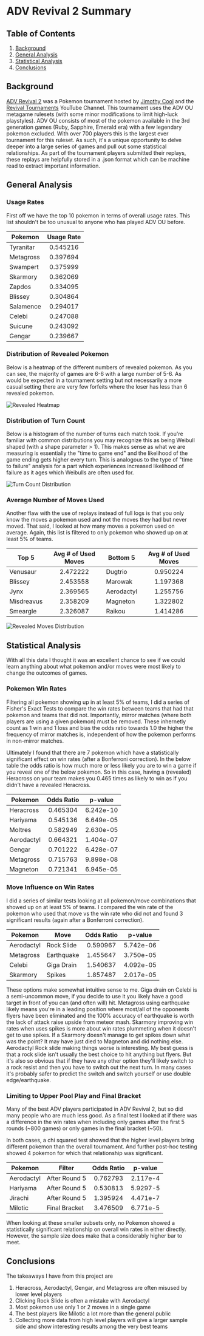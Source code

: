 # ADV Revival 2 Summary


## Table of Contents
1. [Background](#background)
2. [General Analysis](#general-analysis)
3. [Statistical Analysis](#statistical-analysis)
4. [Conclusions](#conclusions)


## Background
[ADV Revival 2](https://youtu.be/mPNWXh-YwJE?si=dD1SDCZ0zD9bS984) was a Pokemon tournament hosted by [Jimothy Cool](https://www.youtube.com/@jimothycool) and the [Revival Tournaments](https://www.youtube.com/@RevivalTournaments) YouTube Channel. This tournament uses the ADV OU metagame rulesets (with some minor modifications to limit high-luck playstyles). ADV OU consists of most of the pokemon available in the 3rd generation games (Ruby, Sapphire, Emerald era) with a few legendary pokemon excluded. With over 700 players this is the largest ever tournament for this ruleset. As such, it's a unique opportunity to delve deeper into a large series of games and pull out some statistical relationships. As part of the tournament players submitted their replays, these replays are helpfully stored in a .json format which can be machine read to extract important information.


## General Analysis


### Usage Rates


First off we have the top 10 pokemon in terms of overall usage rates. This list shouldn't be too unusual to anyone who has played ADV OU before.


|  Pokemon  | Usage Rate |
|-----------|:----------:|
| Tyranitar |   0.545216 |
| Metagross |   0.397694 |
|  Swampert |   0.375999 |
|  Skarmory |   0.362069 |
|    Zapdos |   0.334095 |
|   Blissey |   0.304864 |
| Salamence |   0.294017 |
|    Celebi |   0.247088 |
|   Suicune |   0.243092 |
|    Gengar |   0.239667 |


### Distribution of Revealed Pokemon


Below is a heatmap of the different numbers of revealed pokemon. As you can see, the majority of games are 6-6 with a large number of 5-6. As would be expected in a tournament setting but not necessarily a more casual setting there are very few forfeits where the loser has less than 6 revealed pokemon.


![Revealed Heatmap](./data/teammate_count_heatmap.png)


### Distribution of Turn Count


Below is a histogram of the number of turns each match took. If you're familiar with common distributions you may recognize this as being Weibull shaped (with a shape parameter > 1). This makes sense as what we are measuring is essentially the "time to game end" and the likelihood of the game ending gets higher every turn. This is analogous to the type of "time to failure" analysis for a part which experiences increased likelihood of failure as it ages which Weibulls are often used for.


![Turn Count Distribution](./data/turn_count_histogram.png)


### Average Number of Moves Used


Another flaw with the use of replays instead of full logs is that you only know the moves a pokemon used and not the moves they had but never moved. That said, I looked at how many moves a pokemon used on average. Again, this list is filtered to only pokemon who showed up on at least 5% of teams.


| Top 5      | Avg # of Used Moves | Bottom 5   | Avg # of Used Moves |
|------------|:-------------------:|------------|:-------------------:|
|   Venusaur |            2.472222 |    Dugtrio | 0.950224            |
|    Blissey |            2.453558 |    Marowak | 1.197368            |
|       Jynx |            2.369565 | Aerodactyl | 1.255756            |
| Misdreavus |            2.358209 |   Magneton | 1.322802            |
|   Smeargle |            2.326087 |     Raikou | 1.414286            |


![Revealed Moves Distribution](./data/revealed_moves.png)


## Statistical Analysis


With all this data I thought it was an excellent chance to see if we could learn anything about what pokemon and/or moves were most likely to change the outcomes of games.


### Pokemon Win Rates
Filtering all pokemon showing up in at least 5% of teams, I did a series of Fisher's Exact Tests to compare the win rates between teams that had that pokemon and teams that did not. Importantly, mirror matches (where both players are using a given pokemon) must be removed. These inhernetly count as 1 win and 1 loss and bias the odds ratio towards 1.0 the higher the frequency of mirror matches is, independent of how the pokemon performs in non-mirror matches.

Ultimately I found that there are 7 pokemon which have a statistically significant effect on win rates (after a Bonferroni correction). In the below table the odds ratio is how much more or less likely you are to win a game if you reveal one of the below pokemon. So in this case, having a (revealed) Heracross on your team makes you 0.465 times as likely to win as if you didn't have a revealed Heracross.


|  Pokemon   | Odds Ratio | p-value   |
|------------|:----------:|:---------:|
| Heracross  | 0.465304   | 6.242e-10 |
| Hariyama   | 0.545136   | 6.649e-05 |
| Moltres    | 0.582949   | 2.630e-05 |
| Aerodactyl | 0.664321   | 1.404e-07 |
| Gengar     | 0.701222   | 6.428e-07 |
| Metagross  | 0.715763   | 9.898e-08 |
| Magneton   | 0.721341   | 6.945e-05 |


### Move Influence on Win Rates
I did a series of similar tests looking at all pokemon/move combinations that showed up on at least 5% of teams. I compared the win rate of the pokemon who used that move vs the win rate who did not and found 3 significant results (again after a Bonferroni correction).


|  Pokemon   | Move       |Odds Ratio| p-value   |
|------------|------------|:--------:|:---------:|
| Aerodactyl | Rock Slide | 0.590967 | 5.742e-06 |
| Metagross  | Earthquake | 1.455647 | 3.750e-05 |
| Celebi     | Giga Drain | 1.540637 | 4.092e-05 |
| Skarmory   | Spikes     | 1.857487 | 2.017e-05 |


These options make somewhat intuitive sense to me. Giga drain on Celebi is a semi-uncommon move, if you decide to use it you likely have a good target in front of you can (and often will) hit. Metagross using earthquake likely means you're in a leading position where most/all of the opponents flyers have been eliminated and the 100% accuracy of earthquake is worth the lack of attack raise upside from meteor mash. Skarmory improving win rates when uses spikes is more about win rates plummeting when it doesn't get to use spikes. If a Skarmory doesn't manage to get spikes down what was the point? It may have just died to Magneton and did nothing else. Aerodactyl Rock slide making things worse is interesting. My best guess is that a rock slide isn't usually the best choice to hit anything but flyers. But it's also so obvious that if they have any other option they'll likely switch to a rock resist and then you have to switch out the next turn. In many cases it's probably safer to predict the switch and switch yourself or use double edge/earthquake.

### Limiting to Upper Pool Play and Final Bracket
Many of the best ADV players participated in ADV Revival 2, but so did many people who are much less good. As a final test I looked at if there was a difference in the win rates when including only games after the first 5 rounds (~800 games) or only games in the final bracket (~50).


In both cases, a chi squared test showed that the higher level players bring different pokemon than the overall tournament. And further post-hoc testing showed 4 pokemon for which that relationship was significant.


|  Pokemon   | Filter        |Odds Ratio| p-value  |
|------------|---------------|:--------:|:--------:|
| Aerodactyl | After Round 5 | 0.762793 | 2.117e-4 |
| Hariyama   | After Round 5 | 0.530813 | 5.9297-5 |
| Jirachi    | After Round 5 | 1.395924 | 4.471e-7 |
| Milotic    | Final Bracket | 3.476509 | 6.771e-5 |


When looking at these smaller subsets only, no Pokemon showed a statistically significant relationship on overall win rates in either directly. However, the sample size does make that a considerably higher bar to meet.


## Conclusions
The takeaways I have from this project are
1. Heracross, Aerodactyl, Gengar, and Metagross are often misused by lower level players
2. Clicking Rock Slide is often a mistake with Aerodactyl
3. Most pokemon use only 1 or 2 moves in a single game
4. The best players like Milotic a lot more than the general public
5. Collecting more data from high level players will give a larger sample side and show interesting results among the very best teams
